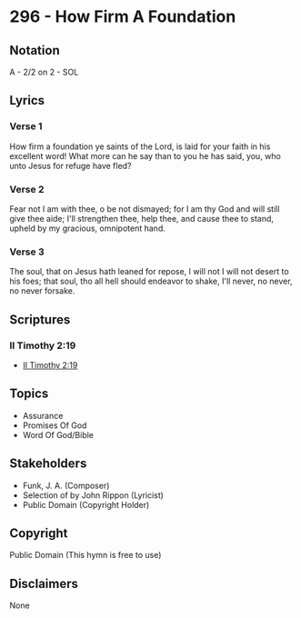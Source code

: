 # 296 - How Firm A Foundation

## Notation

A - 2/2 on 2 - SOL

## Lyrics

### Verse 1

How firm a foundation ye saints of the Lord, is laid for your faith in his excellent word! What more can he say than to you he has said, you, who unto Jesus for refuge have fled?

### Verse 2

Fear not I am with thee, o be not dismayed; for I am thy God and will still give thee aide; I'll strengthen thee, help thee, and cause thee to stand, upheld by my gracious, omnipotent hand.

### Verse 3

The soul, that on Jesus hath leaned for repose, I will not I will not desert to his foes; that soul, tho all hell should endeavor to shake, I'll never, no never, no never forsake.


## Scriptures

### II Timothy 2:19

- [II Timothy 2:19](https://www.biblegateway.com/passage/?search=II%20Timothy%202%3A19)


## Topics

- Assurance
- Promises Of God
- Word Of God/Bible

## Stakeholders

- Funk, J. A. (Composer)
- Selection of by John Rippon (Lyricist)
- Public Domain (Copyright Holder)

## Copyright

Public Domain
(This hymn is free to use)

## Disclaimers

None

